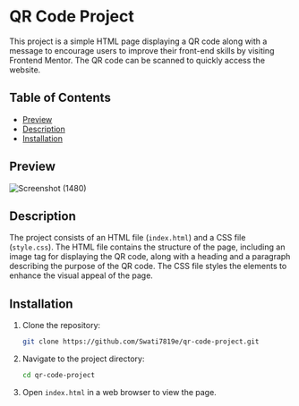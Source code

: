 # QR Code Project

This project is a simple HTML page displaying a QR code along with a message to encourage users to improve their front-end skills by visiting Frontend Mentor. The QR code can be scanned to quickly access the website.

## Table of Contents
- [Preview](#preview)
- [Description](#description)
- [Installation](#installation)

## Preview
![Screenshot (1480)](https://github.com/Swati7819/QR-Code-Card-Using-Html-and-CSS/assets/132447787/5d31b66c-a88f-43bb-8a02-7899d5eaf417)

  

## Description

The project consists of an HTML file (`index.html`) and a CSS file (`style.css`). The HTML file contains the structure of the page, including an image tag for displaying the QR code, along with a heading and a paragraph describing the purpose of the QR code. The CSS file styles the elements to enhance the visual appeal of the page.

## Installation

1. Clone the repository:
    ```bash
    git clone https://github.com/Swati7819e/qr-code-project.git
    ```

2. Navigate to the project directory:
    ```bash
    cd qr-code-project
    ```

3. Open `index.html` in a web browser to view the page.
